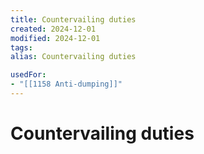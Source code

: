 ```yaml
---
title: Countervailing duties
created: 2024-12-01
modified: 2024-12-01
tags: 
alias: Countervailing duties

usedFor:
- "[[1158 Anti-dumping]]"
---
```

# Countervailing duties
